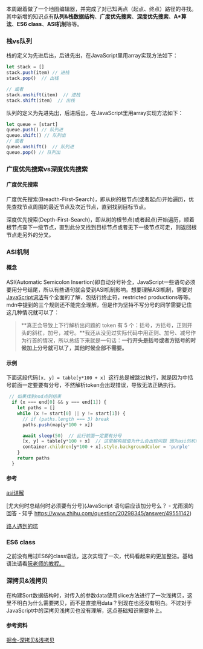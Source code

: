 本周跟着做了一个地图编辑器，并完成了对已知两点（起点、终点）路径的寻找。其中新增的知识点有**队列&栈数据结构**、**广度优先搜索**、**深度优先搜索**、**A*算法**、**ES6 class**、**ASI机制**等等。

### 栈vs队列

栈的定义为先进后出，后进先出，在JavaScript里用array实现方法如下：

```javascript
let stack = []
stack.push(item) // 进栈
stack.pop()  // 出栈

// 或者
stack.unshift(item)  // 进栈
stack.shift(item)  // 出栈
```

队列的定义为先进先出，后进后出，在JavaScript里用array实现方法如下：

```javascript
let queue = [start]
queue.push() // 队列进
queue.shift() // 队列出
// 或者
queue.unshift()  // 队列进
queue.pop() // 队列出
```

### 广度优先搜索vs深度优先搜索

#### 广度优先搜索

广度优先搜索(Breadth-First-Search)，即从树的根节点(或者起点)开始遍历，优先查找节点周围的最近节点及次近节点，直到找到目标节点。

深度优先搜索(Depth-First-Search)，即从树的根节点(或者起点)开始遍历，顺着根节点查下一级节点，直到此分叉找到目标节点或者无下一级节点可走，则返回根节点走另外的分叉。

### ASI机制

#### 概念

ASI(Automatic Semicolon Insertion)即自动分号补全，JavaScript一些语句必须要用分号结尾，所以有些语句就会受到ASI机制影响。想要理解ASI机制，需要对[JavaScript词法](https://developer.mozilla.org/en-US/docs/Web/JavaScript/Reference/Lexical_grammar)有个全面的了解，包括行终止符，restricted productions等等。mdn中提到的三个规则还不能完全理解，但是作为坚持不写分号的同学需要记住这几种情况就可以了：

> **真正会导致上下行解析出问题的 token 有 5 个：括号，方括号，正则开头的斜杠，加号，减号。**我还从没见过实际代码中用正则、加号、减号作为行首的情况，所以总结下来就是一句话：**一行开头是括号或者方括号的时候加上分号就可以了，其他时候全部不需要。**

#### 示例

下面这段代码`[x, y] = table[y*100 + x] `这行总是被跳过执行，就是因为中括号前面一定要要有分号，不然解析token会出现错误，导致无法正确执行。

```javascript
 // 如果找到end点则结束
  if (x === end[0] && y === end[1]) {
    let paths = []
    while (x != start[0] || y != start[1]) {
      // if (paths.length === 3) break
      paths.push(map[y*100 + x])

      await sleep(50)  // 此行前面一定要有分号
      [x, y] = table[y*100 + x]  // 这里解构赋值为什么会出现问题 因为asi的机制这里要加上分号
      container.children[y*100 + x].style.backgroundColor = 'purple'
    }
    return paths
  }

```

#### 参考

[asi详解](https://segmentfault.com/a/1190000004548664)

[尤大何时总结何时必须要有分号](JavaScript 语句后应该加分号么？ - 尤雨溪的回答 - 知乎 https://www.zhihu.com/question/20298345/answer/49551142)

[路人遇到的坑](http://objcer.com/2017/10/13/hacking-semicolons/)

### ES6 class

之前没有用过ES6的class语法，这次实现了一次，代码看起来的更加整洁。基础语法请看[阮老师的教程。](https://es6.ruanyifeng.com/#docs/class)


### 深拷贝&浅拷贝

在构建Sort数据结构时，对传入的参数data使用slice方法进行了一次浅拷贝，这里不明白为什么需要拷贝，而不是直接用data？到现在也还没有明白。不过对于JavaScript中的深拷贝浅拷贝也没有理解，这点基础知识需要补上。

#### 参考资料

[掘金-深拷贝&浅拷贝](https://juejin.im/post/6844903493925371917)


